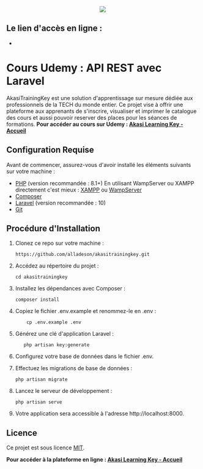 <p align="center"><img src="https://akasilearningkey.com/front/img/customized/logo/alek-logo.png"></p>

## Le lien d'accès en ligne : 
 - 

# Cours Udemy : API REST avec Laravel

AkasiTrainingKey est une solution d'apprentissage sur mesure dédiée aux professionnels de la TECH du monde entier. Ce projet vise à offrir une plateforme aux apprenants de s'inscrire, visualiser et imprimer le catalogue des cours et aussi pouvoir reserver des places pour les séances de formations.
**Pour accéder au cours sur Udemy : [Akasi Learning Key - Accueil](https://akasilearningkey.com/)**

## Configuration Requise

Avant de commencer, assurez-vous d'avoir installé les éléments suivants sur votre machine :

- [PHP](https://www.php.net/) (version recommandée : 8.1+) En utilisant WampServer ou XAMPP directement c'est mieux : [XAMPP](https://www.apachefriends.org/fr/download.html) ou [WampServer](https://sourceforge.net/projects/wampserver/)
- [Composer](https://getcomposer.org/)
- [Laravel](https://laravel.com/) (version recommandée : 10)
- [Git](https://git-scm.com/)

## Procédure d'Installation

1. Clonez ce repo sur votre machine :
   ```
   https://github.com/alladeson/akasitrainingkey.git
   ```

2. Accédez au répertoire du projet :
   ```
   cd akasitrainingkey
   ```

3. Installez les dépendances avec Composer :
   ```
   composer install
   ```

4. Copiez le fichier .env.example et renommez-le en .env :
   ```
       cp .env.example .env
   ```
   

5. Générez une clé d'application Laravel :
    ```
       php artisan key:generate
    ```

6. Configurez votre base de données dans le fichier .env.

7. Effectuez les migrations de base de données :
   ```
   php artisan migrate
   ```

8. Lancez le serveur de développement :
    ```
    php artisan serve
    ```
    
9. Votre application sera accessible à l'adresse http://localhost:8000.

## Licence

Ce projet est sous licence [MIT](LICENSE).

**Pour accéder à la plateforme en ligne : [Akasi Learning Key - Accueil](https://akasilearningkey.com/)**

